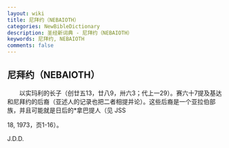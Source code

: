 ```yaml
---
layout: wiki
title: 尼拜约（NEBAIOTH）
categories: NewBibleDictionary
description: 圣经新词典 - 尼拜约（NEBAIOTH）
keywords: 尼拜约, NEBAIOTH
comments: false
---
```


## 尼拜约（NEBAIOTH）

　　以实玛利的长子（创廿五13，廿八9，卅六3；代上一29）。赛六十7提及基达和尼拜约的后裔（亚述人的记录也把二者相提并论）。这些后裔是一个亚拉伯部族，并且可能就是日后的*拿巴提人（见 JSS

18, 1973，页1-16）。

J.D.D.








